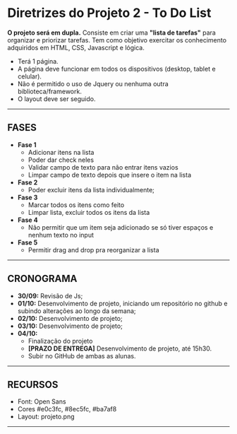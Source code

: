 # Diretrizes do Projeto 2 - To Do List

**O projeto será em dupla.**
Consiste em criar uma **"lista de tarefas"** para organizar e priorizar tarefas.
Tem como objetivo exercitar os conhecimento adquiridos em HTML, CSS, Javascript e lógica.
- Terá 1 página.
- A página deve funcionar em todos os dispositivos (desktop, tablet e celular).
- Não é permitido o uso de Jquery ou nenhuma outra biblioteca/framework.
- O layout deve ser seguido.

--------------

## FASES
- **Fase 1**
    - Adicionar itens na lista
    - Poder dar check neles
    - Validar campo de texto para não entrar itens vazios
    - Limpar campo de texto depois que insere o item na lista
- **Fase 2**
    - Poder excluir itens da lista individualmente;
- **Fase 3**
    - Marcar todos os itens como feito
    - Limpar lista, excluir todos os itens da lista
- **Fase 4**	
    - Não permitir que um item seja adicionado se só tiver espaços e nenhum texto no input
- **Fase 5**	
    - Permitir drag and drop pra reorganizar a lista

--------------

## CRONOGRAMA
- **30/09:** Revisão de Js;
- **01/10:** Desenvolvimento de projeto, iniciando um repositório no github e subindo alterações ao longo da semana;
- **02/10:** Desenvolvimento de projeto;
- **03/10:** Desenvolvimento de projeto;
- **04/10:** 
    - Finalização do projeto
    - **[PRAZO DE ENTREGA]** Desenvolvimento de projeto, até 15h30.
    - Subir no GitHub de ambas as alunas.

--------------

## RECURSOS
- Font: Open Sans
- Cores #e0c3fc, #8ec5fc, #ba7af8
- Layout: projeto.png

-------------
